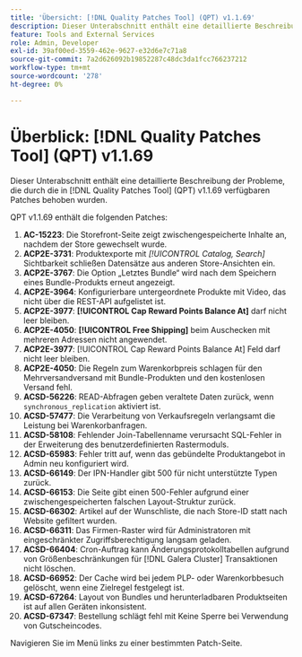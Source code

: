 ```yaml
---
title: 'Übersicht: [!DNL Quality Patches Tool] (QPT) v1.1.69'
description: Dieser Unterabschnitt enthält eine detaillierte Beschreibung der Probleme, die durch die in Version 1.1.69  [!DNL Quality Patches Tool]  Patches behoben wurden.
feature: Tools and External Services
role: Admin, Developer
exl-id: 39af00ed-3559-462e-9627-e32d6e7c71a8
source-git-commit: 7a2d626092b19852287c48dc3da1fcc766237212
workflow-type: tm+mt
source-wordcount: '278'
ht-degree: 0%

---
```


# Überblick: [!DNL Quality Patches Tool] (QPT) v1.1.69

Dieser Unterabschnitt enthält eine detaillierte Beschreibung der Probleme, die durch die in [!DNL Quality Patches Tool] (QPT) v1.1.69 verfügbaren Patches behoben wurden.

QPT v1.1.69 enthält die folgenden Patches:
1. **AC-15223**: Die Storefront-Seite zeigt zwischengespeicherte Inhalte an, nachdem der Store gewechselt wurde.
1. **ACP2E-3731**: Produktexporte mit *[!UICONTROL Catalog, Search]* Sichtbarkeit schließen Datensätze aus anderen Store-Ansichten ein.
1. **ACP2E-3767**: Die Option „Letztes Bundle“ wird nach dem Speichern eines Bundle-Produkts erneut angezeigt.
1. **ACP2E-3964**: Konfigurierbare untergeordnete Produkte mit Video, das nicht über die REST-API aufgelistet ist.
1. **ACP2E-3977**: **[!UICONTROL Cap Reward Points Balance At]** darf nicht leer bleiben.
1. **ACP2E-4050**: **[!UICONTROL Free Shipping]** beim Auschecken mit mehreren Adressen nicht angewendet.
1. **ACP2E-3977**: [!UICONTROL Cap Reward Points Balance At] Feld darf nicht leer bleiben.
1. **ACP2E-4050**: Die Regeln zum Warenkorbpreis schlagen für den Mehrversandversand mit Bundle-Produkten und den kostenlosen Versand fehl.
1. **ACSD-56226**: READ-Abfragen geben veraltete Daten zurück, wenn `synchronous_replication` aktiviert ist.
1. **ACSD-57477**: Die Verarbeitung von Verkaufsregeln verlangsamt die Leistung bei Warenkorbanfragen.
1. **ACSD-58108**: Fehlender Join-Tabellenname verursacht SQL-Fehler in der Erweiterung des benutzerdefinierten Rastermoduls.
1. **ACSD-65983**: Fehler tritt auf, wenn das gebündelte Produktangebot in Admin neu konfiguriert wird.
1. **ACSD-66149**: Der IPN-Handler gibt 500 für nicht unterstützte Typen zurück.
1. **ACSD-66153**: Die Seite gibt einen 500-Fehler aufgrund einer zwischengespeicherten falschen Layout-Struktur zurück.
1. **ACSD-66302**: Artikel auf der Wunschliste, die nach Store-ID statt nach Website gefiltert wurden.
1. **ACSD-66311**: Das Firmen-Raster wird für Administratoren mit eingeschränkter Zugriffsberechtigung langsam geladen.
1. **ACSD-66404**: Cron-Auftrag kann Änderungsprotokolltabellen aufgrund von Größenbeschränkungen für [!DNL Galera Cluster] Transaktionen nicht löschen.
1. **ACSD-66952**: Der Cache wird bei jedem PLP- oder Warenkorbbesuch gelöscht, wenn eine Zielregel festgelegt ist.
1. **ACSD-67264**: Layout von Bundles und herunterladbaren Produktseiten ist auf allen Geräten inkonsistent.
1. **ACSD-67347**: Bestellung schlägt fehl mit Keine Sperre bei Verwendung von Gutscheincodes.

Navigieren Sie im Menü links zu einer bestimmten Patch-Seite.
